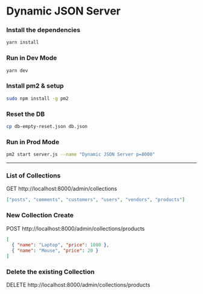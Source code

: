 # Dynamic JSON Server

### Install the dependencies

```bash
yarn install
```

### Run in Dev Mode

```bash
yarn dev
```

### Install pm2 & setup

```bash
sudo npm install -g pm2
```

### Reset the DB

```bash
cp db-empty-reset.json db.json
```

### Run in Prod Mode

```bash
pm2 start server.js --name "Dynamic JSON Server p=8000"
```

---

### List of Collections

GET http://localhost:8000/admin/collections

```json
["posts", "comments", "customers", "users", "vendors", "products"]
```

### New Collection Create

POST http://localhost:8000/admin/collections/products

```json
[
  { "name": "Laptop", "price": 1000 },
  { "name": "Mouse", "price": 20 }
]
```

### Delete the existing Collection

DELETE http://localhost:8000/admin/collections/products
